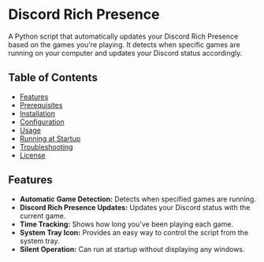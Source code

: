 # Discord Rich Presence
A Python script that automatically updates your Discord Rich Presence based on the games you're playing. It detects when specific games are running on your computer and updates your Discord status accordingly.

## Table of Contents
- [Features]()
- [Prerequisites]()
- [Installation]()
- [Configuration]()
- [Usage]()
- [Running at Startup]()
- [Troubleshooting]()
- [License]()

## Features
- **Automatic Game Detection:** Detects when specified games are running.
- **Discord Rich Presence Updates:** Updates your Discord status with the current game.
- **Time Tracking:** Shows how long you've been playing each game.
- **System Tray Icon:** Provides an easy way to control the script from the system tray.
- **Silent Operation:** Can run at startup without displaying any windows.
